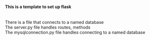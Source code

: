 <h4>This is a template to set up flask</h4><br>
There is a file that connects to a named database<br>
The server.py file handles routes, methods<br>
The mysqlconnection.py file handles connecting to a named database
